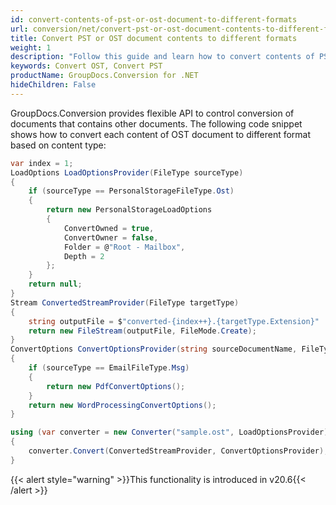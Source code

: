 ```yaml
---
id: convert-contents-of-pst-or-ost-document-to-different-formats
url: conversion/net/convert-pst-or-ost-document-contents-to-different-formats
title: Convert PST or OST document contents to different formats
weight: 1
description: "Follow this guide and learn how to convert contents of PST/OST documents to different format based on content type using GroupDocs.Conversion for .NET."
keywords: Convert OST, Convert PST
productName: GroupDocs.Conversion for .NET
hideChildren: False
---
```

GroupDocs.Conversion provides flexible API to control conversion of documents that contains other documents. The following code snippet shows how to convert each content of OST document to different format based on content type:

```csharp
var index = 1;
LoadOptions LoadOptionsProvider(FileType sourceType)
{
    if (sourceType == PersonalStorageFileType.Ost)
    {
        return new PersonalStorageLoadOptions
        {
            ConvertOwned = true,
            ConvertOwner = false,
            Folder = @"Root - Mailbox", 
            Depth = 2
        };
    }
    return null;
}
Stream ConvertedStreamProvider(FileType targetType)
{
    string outputFile = $"converted-{index++}.{targetType.Extension}"
    return new FileStream(outputFile, FileMode.Create);
}
ConvertOptions ConvertOptionsProvider(string sourceDocumentName, FileType sourceType)
{
    if (sourceType == EmailFileType.Msg)
    {
        return new PdfConvertOptions();
    }
    return new WordProcessingConvertOptions();
}

using (var converter = new Converter("sample.ost", LoadOptionsProvider))
{
    converter.Convert(ConvertedStreamProvider, ConvertOptionsProvider);
}

```

{{< alert style="warning" >}}This functionality is introduced in v20.6{{< /alert >}}

